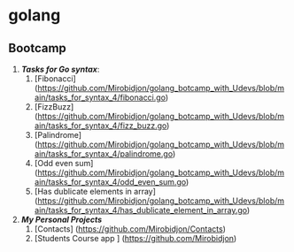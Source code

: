 # golang

Bootcamp
----------

1. **_Tasks for Go syntax_**:
    1. [Fibonacci] (https://github.com/Mirobidjon/golang_botcamp_with_Udevs/blob/main/tasks_for_syntax_4/fibonacci.go)
    2. [FizzBuzz] (https://github.com/Mirobidjon/golang_botcamp_with_Udevs/blob/main/tasks_for_syntax_4/fizz_buzz.go)
    3. [Palindrome] (https://github.com/Mirobidjon/golang_botcamp_with_Udevs/blob/main/tasks_for_syntax_4/palindrome.go)
    4. [Odd even sum] (https://github.com/Mirobidjon/golang_botcamp_with_Udevs/blob/main/tasks_for_syntax_4/odd_even_sum.go)
    5. [Has dublicate elements in array] (https://github.com/Mirobidjon/golang_botcamp_with_Udevs/blob/main/tasks_for_syntax_4/has_dublicate_element_in_array.go)
2. **_My Personal Projects_**
    1. [Contacts] (https://github.com/Mirobidjon/Contacts)
    2. [Students Course app ] (https://github.com/Mirobidjon)